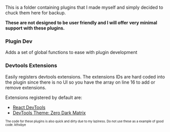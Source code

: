This is a folder containing plugins that I made myself and simply decided to chuck them here for backup.

**These are not designed to be user friendly and I will offer very minimal support with these plugins.**

### Plugin Dev
Adds a set of global functions to ease with plugin development

### Devtools Extensions
Easily registers devtools extensions. The extensions IDs are hard coded into the plugin since there is no UI so you have the array on line 16 to add or remove extensions.

Extensions registered by default are:
- [React DevTools](https://chrome.google.com/webstore/detail/react-developer-tools/fmkadmapgofadopljbjfkapdkoienihi?hl=en)
- [DevTools Theme: Zero Dark Matrix](https://chrome.google.com/webstore/detail/devtools-theme-zero-dark/bomhdjeadceaggdgfoefmpeafkjhegbo)

<sup><sup>The code for these plugins is also quick and dirty due to my laziness. Do not use these as a example of good code. kthxbye</sup></sup>